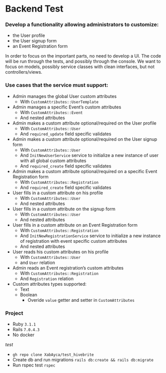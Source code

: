 # Backend Test
### Develop a functionality allowing administrators to customize:

- the User profile
- the User signup form
- an Event Registration form   

In order to focus on the important parts, no need to develop a UI. The code will be run through the tests, and possibly through the console. We want to focus on models, possibly service classes with clean interfaces, but not controllers/views.

### Use cases that the service must support:

- Admin manages the global User custom attributes
  - With `CustomAttributes::UserTemplate` 
- Admin manages a specific Event’s custom attributes
  - With `CustomAttributes::Event`
  - And nested attributes  
- Admin makes a custom attribute optional/required on the User profile
  - With `CustomAttributes::User`
  - And `required_update` field specific validates  
- Admin makes a custom attribute optional/required on the User signup form
  - With `CustomAttributes::User`
  - And `InitNewUserService` service to initialize a new instance of user with all global custom attributes
  - And `required_create` field specific validates  
- Admin makes a custom attribute optional/required on a specific Event Registration form
  - With `CustomAttributes::Registration`
  - And `required_create` field specific validates  
- User fills in a custom attribute on his profile
  - With `CustomAttributes::User`
  - And nested attributes
- User fills in a custom attribute on the signup form
  - With `CustomAttributes::User`
  - And nested attributes
- User fills in a custom attribute on an Event Registration form
  - With `CustomAttributes::Registration`
  - And `InitNewRegistrationService` service to initialize a new instance of registration with event specific custom attributes
  - And nested attributes
- User reads his custom attributes on his profile
  - With `CustomAttributes::User`
  - and `User` relation
- Admin reads an Event registration’s custom attributes
  - With `CustomAttributes::Registration`
  - And `Registration` relation
- Custom attributes types supported:
  - Text
  - Boolean
    - Overide `value` getter and setter in `CustomAttributes`


### Project
- Ruby `3.1.1`
- Rails `7.0.4.3`
- No docker

*test*
- `gh repo clone XabAyca/test_hivebrite`
- Create db and run migrations `rails db:create && rails db:migrate`
- Run rspec test `rspec` 
